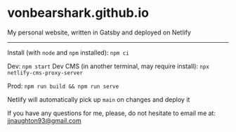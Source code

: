 # vonbearshark.github.io

My personal website, written in Gatsby and deployed on Netlify

---

Install (with `node` and `npm` installed): `npm ci`

Dev: `npm start`
Dev CMS (in another terminal, may require install): `npx netlify-cms-proxy-server`

Prod: `npm run build && npm run serve`

Netlify will automatically pick up `main` on changes and deploy it

If you have any questions for me, please, do not hesitate to email me at: jjnaughton93@gmail.com
